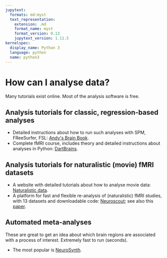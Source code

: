 ```yaml
---
jupytext:
  formats: md:myst
  text_representation:
    extension: .md
    format_name: myst
    format_version: 0.13
    jupytext_version: 1.11.5
kernelspec:
  display_name: Python 3
  language: python
  name: python3
---
```


# How can I analyse data?

Many tutorials exist online. Most of the analysis software is free.

## Analysis tutorials for classic, regression-based analyses

- Detailed instructions about how to run such analyses with SPM, FReeSurfer, FSL: [Andy's Brain Book](https://andysbrainbook.readthedocs.io/en/latest/).
- Complete fMRI course, includes theory and detailed instructions about analyses in Python: [DartBrains](https://DartBrains.org).

## Analysis tutorials for naturalistic (movie) fMRI datasets

- A website with detailed tutorials about how to analyse movie data: [Naturalistic data](https://naturalistic-data.org).
- A platform for fast and flexible re-analysis of (naturalistic) fMRI studies, with 13 datasets and downloadable code: [Neuroscout](https://neuroscout.org/datasets); see also this [paper](https://doi.org/10.7554/eLife.79277).

## Automated meta-analyses

These are great to get an idea about which brain regions are associated with a process of interest. Extremely fast to run (seconds).

- The most popular is [NeuroSynth](https://neurosynth.org/).
